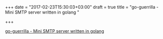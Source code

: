 +++
date = "2017-02-23T15:30:03+03:00"
draft = true
title = "go-guerrilla - Mini SMTP server written in golang "

+++

<p><a href="https://t.co/swsmsdhdLq">go-guerrilla - Mini SMTP server written in golang </a></p>
